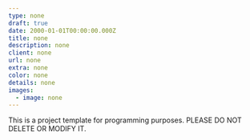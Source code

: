 ```yaml
---
type: none
draft: true
date: 2000-01-01T00:00:00.000Z
title: none
description: none
client: none
url: none
extra: none
color: none
details: none
images:
  - image: none
---
```


This is a project template for programming purposes. PLEASE DO NOT DELETE OR MODIFY IT.

